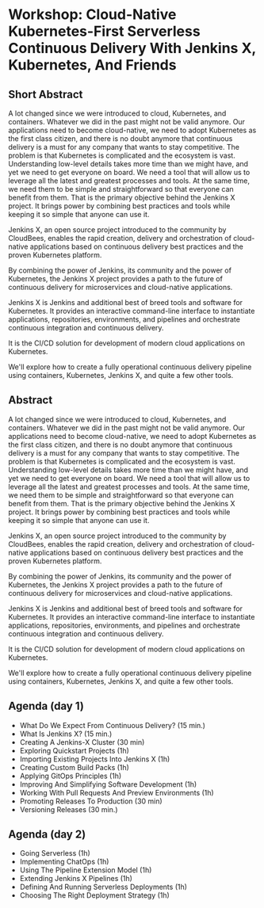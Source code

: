 # Workshop: Cloud-Native Kubernetes-First Serverless Continuous Delivery With Jenkins X, Kubernetes, And Friends

## Short Abstract

A lot changed since we were introduced to cloud, Kubernetes, and containers. Whatever we did in the past might not be valid anymore. Our applications need to become cloud-native, we need to adopt Kubernetes as the first class citizen, and there is no doubt anymore that continuous delivery is a must for any company that wants to stay competitive. The problem is that Kubernetes is complicated and the ecosystem is vast. Understanding low-level details takes more time than we might have, and yet we need to get everyone on board. We need a tool that will allow us to leverage all the latest and greatest processes and tools. At the same time, we need them to be simple and straightforward so that everyone can benefit from them. That is the primary objective behind the Jenkins X project. It brings power by combining best practices and tools while keeping it so simple that anyone can use it.

Jenkins X, an open source project introduced to the community by CloudBees, enables the rapid creation, delivery and orchestration of cloud-native applications based on continuous delivery best practices and the proven Kubernetes platform.

By combining the power of Jenkins, its community and the power of Kubernetes, the Jenkins X project provides a path to the future of continuous delivery for microservices and cloud-native applications.

Jenkins X is Jenkins and additional best of breed tools and software for Kubernetes. It provides an interactive command-line interface to instantiate applications, repositories, environments, and pipelines and orchestrate continuous integration and continuous delivery.

It is the CI/CD solution for development of modern cloud applications on Kubernetes.

We'll explore how to create a fully operational continuous delivery pipeline using containers, Kubernetes, Jenkins X, and quite a few other tools.

## Abstract

A lot changed since we were introduced to cloud, Kubernetes, and containers. Whatever we did in the past might not be valid anymore. Our applications need to become cloud-native, we need to adopt Kubernetes as the first class citizen, and there is no doubt anymore that continuous delivery is a must for any company that wants to stay competitive. The problem is that Kubernetes is complicated and the ecosystem is vast. Understanding low-level details takes more time than we might have, and yet we need to get everyone on board. We need a tool that will allow us to leverage all the latest and greatest processes and tools. At the same time, we need them to be simple and straightforward so that everyone can benefit from them. That is the primary objective behind the Jenkins X project. It brings power by combining best practices and tools while keeping it so simple that anyone can use it.

Jenkins X, an open source project introduced to the community by CloudBees, enables the rapid creation, delivery and orchestration of cloud-native applications based on continuous delivery best practices and the proven Kubernetes platform.

By combining the power of Jenkins, its community and the power of Kubernetes, the Jenkins X project provides a path to the future of continuous delivery for microservices and cloud-native applications.

Jenkins X is Jenkins and additional best of breed tools and software for Kubernetes. It provides an interactive command-line interface to instantiate applications, repositories, environments, and pipelines and orchestrate continuous integration and continuous delivery.

It is the CI/CD solution for development of modern cloud applications on Kubernetes.

We'll explore how to create a fully operational continuous delivery pipeline using containers, Kubernetes, Jenkins X, and quite a few other tools.

## Agenda (day 1)

* What Do We Expect From Continuous Delivery? (15 min.)
* What Is Jenkins X? (15 min.)
* Creating A Jenkins-X Cluster (30 min)
* Exploring Quickstart Projects (1h)
* Importing Existing Projects Into Jenkins X (1h)
* Creating Custom Build Packs (1h)
* Applying GitOps Principles (1h)
* Improving And Simplifying Software Development (1h)
* Working With Pull Requests And Preview Environments (1h)
* Promoting Releases To Production (30 min)
* Versioning Releases (30 min.)

## Agenda (day 2)

* Going Serverless (1h)
* Implementing ChatOps (1h)
* Using The Pipeline Extension Model (1h)
* Extending Jenkins X Pipelines (1h)
* Defining And Running Serverless Deployments (1h)
* Choosing The Right Deployment Strategy (1h)